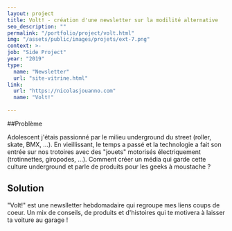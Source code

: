 ```yaml
---
layout: project
title: Volt! - création d'une newsletter sur la modilité alternative
seo_description: ""
permalink: "/portfolio/project/volt.html"
img: "/assets/public/images/projets/ext-7.png"
context: >-
job: "Side Project"
year: "2019"
type: 
  name: "Newsletter"
  url: "site-vitrine.html"
link:
  url: "https://nicolasjouanno.com"
  name: "Volt!"
  
---
```

<!--1. Scope et contraintes-->

<!--2. Problème-->
##Problème

Adolescent j'étais passionné par le milieu underground du street (roller, skate, BMX, ...). En vieillissant, le temps a passé et la technologie a fait son entrée sur nos trotoires avec des "jouets" motorisés électriquement (trotinnettes, giropodes, ...). Comment créer un média qui garde cette culture underground et parle de produits pour les geeks à moustache ?

<!--3. Solutions et choix technique-->
## Solution
"Volt!" est une newslletter hebdomadaire qui regroupe mes liens coups de coeur. Un mix de conseils, de produits et d'histoires qui te motivera à laisser ta voiture au garage !

<!--4. Résultats et leçons-->
